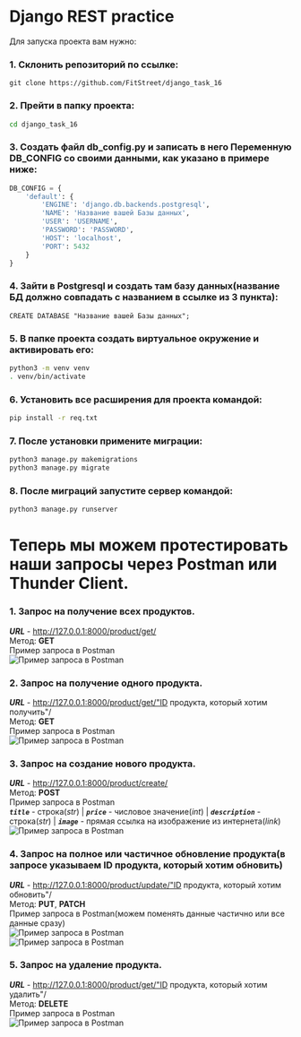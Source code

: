 # Django REST practice

Для запуска проекта вам нужно:

### 1. Склонить репозиторий по ссылке:
```
git clone https://github.com/FitStreet/django_task_16
```
### 2. Прейти в папку проекта:
```bash
cd django_task_16
```
### 3. Создать файл db_config.py и записать в него Переменную DB_CONFIG со своими данными, как указано в примере ниже:
```python
DB_CONFIG = {
    'default': {
        'ENGINE': 'django.db.backends.postgresql',
        'NAME': 'Название вашей Базы данных',
        'USER': 'USERNAME',
        'PASSWORD': 'PASSWORD',
        'HOST': 'localhost',
        'PORT': 5432
    }
}
```
### 4. Зайти в Postgresql и создать там базу данных(название БД должно совпадать с названием в ссылке из 3 пункта):
```postgresql
CREATE DATABASE "Название вашей Базы данных";
```
### 5. В папке проекта создать виртуальное окружение и активировать его:
```bash
python3 -m venv venv
. venv/bin/activate
```
### 6. Установить все расширения для проекта командой:
```bash
pip install -r req.txt
```
### 7. После установки примените миграции:
```bash
python3 manage.py makemigrations
python3 manage.py migrate
```
### 8. После миграций запустите сервер командой:
```bash
python3 manage.py runserver
```

# Теперь мы можем протестировать наши запросы через Postman или Thunder Client.

### 1. Запрос на получение всех продуктов.

**_URL_** - http://127.0.0.1:8000/product/get/ <br>
Метод:  **GET** <br>
Пример запроса в Postman <br>
![Пример запроса в Postman](https://i.postimg.cc/MH2gs8zh/2023-12-18-153732.png)

### 2. Запрос на получение одного продукта.

**_URL_** - http://127.0.0.1:8000/product/get/"ID продукта, который хотим получить"/ <br>
Метод:  **GET** <br>
Пример запроса в Postman <br>
![Пример запроса в Postman](https://i.postimg.cc/d32jwbGP/2023-12-18-153956.png)

### 3. Запрос на создание нового продукта.

**_URL_** - http://127.0.0.1:8000/product/create/ <br>
Метод:  **POST**<br>
Пример запроса в Postman <br>
**_`title`_** - строка(_str_) |
**_`price`_** - числовое значение(_int_) |
**_`description`_** - строка(_str_) |
**_`image`_** - прямая ссылка на изображение из интернета(_link_)<br>
![Пример запроса в Postman](https://i.postimg.cc/j5DkzBcf/2023-12-18-153113.png)

### 4. Запрос на полное или частичное обновление продукта(в запросе указываем ID продукта, который хотим обновить)

**_URL_** - http://127.0.0.1:8000/product/update/"ID продукта, который хотим обновить"/<br>
Метод:  **PUT**, **PATCH**<br>
Пример запроса в Postman(можем поменять данные частично или все данные сразу) <br>
![Пример запроса в Postman](https://i.postimg.cc/ydyfnC5p/2023-12-18-153945.png)<br>
![Пример запроса в Postman](https://i.postimg.cc/D0d88BSX/2023-12-18-153928.png)

### 5. Запрос на удаление продукта.

**_URL_** - http://127.0.0.1:8000/product/get/"ID продукта, который хотим удалить"/ <br>
Метод:  **DELETE** <br>
Пример запроса в Postman <br>
![Пример запроса в Postman](https://i.postimg.cc/rsQrwMZ4/2023-12-18-154010.png)